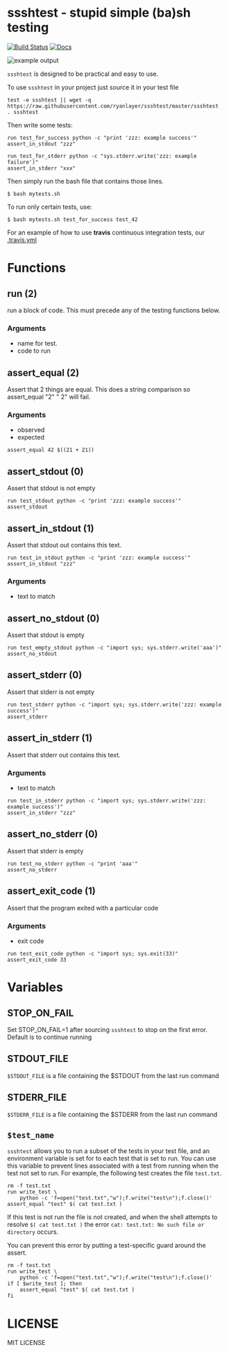 ssshtest - **s**tupid **s**imple (ba)**sh** **test**ing
=======================================================

[![Build Status](https://travis-ci.org/ryanlayer/ssshtest.svg?branch=master)](https://travis-ci.org/ryanlayer/ssshtest) [![Docs](https://img.shields.io/badge/docs-latest-blue.svg)](http://ryanlayer.github.io/ssshtest/)

![example output](https://raw.githubusercontent.com/ryanlayer/ssshtest/master/docs/screenshot.png)

`ssshtest` is designed to be practical and easy to use.

To use `ssshtest` in your project just source it in your test file

```
test -e ssshtest || wget -q https://raw.githubusercontent.com/ryanlayer/ssshtest/master/ssshtest
. ssshtest
```

Then write some tests:

```
run test_for_success python -c "print 'zzz: example success'"
assert_in_stdout "zzz"

run test_for_stderr python -c "sys.stderr.write('zzz: example failure')"
assert_in_stderr "xxx"
```

Then simply run the bash file that contains those lines.

```
$ bash mytests.sh
```

To run only certain tests, use:

```
$ bash mytests.sh test_for_success test_42
```


For an example of how to use **travis** continuous integration tests, our [.travis.yml](https://github.com/ryanlayer/ssshtest/blob/master/.travis.yml)




Functions
=========

run (2)
-------

run a block of code. This must precede any of the testing functions below.

### Arguments

+ name for test.
+ code to run

assert_equal (2)
----------------

Assert that 2 things are equal.
This does a string comparison so assert_equal "2" "  2" will fail.

### Arguments

+ observed
+ expected

```
assert_equal 42 $((21 + 21))
```

assert_stdout (0)
-----------------

Assert that stdout is not empty

```
run test_stdout python -c "print 'zzz: example success'"
assert_stdout
```

assert_in_stdout (1)
--------------------

Assert that stdout out contains this text.

```
run test_in_stdout python -c "print 'zzz: example success'"
assert_in_stdout "zzz"
```

### Arguments

+ text to match


assert_no_stdout (0)
--------------------

Assert that stdout is empty

```
run test_empty_stdout python -c "import sys; sys.stderr.write('aaa')"
assert_no_stdout
```


assert_stderr (0)
-----------------

Assert that stderr is not empty

```
run test_stderr python -c "import sys; sys.stderr.write('zzz: example success')"
assert_stderr
```

assert_in_stderr (1)
--------------------

Assert that stderr out contains this text.

### Arguments

+ text to match

```
run test_in_stderr python -c "import sys; sys.stderr.write('zzz: example success')"
assert_in_stderr "zzz"
```

assert_no_stderr (0)
--------------------

Assert that stderr is empty

```
run test_no_stderr python -c "print 'aaa'"
assert_no_stderr
```

assert_exit_code (1)
--------------------

Assert that the program exited with a particular code

### Arguments

+ exit code

```
run test_exit_code python -c "import sys; sys.exit(33)"
assert_exit_code 33
```

Variables
=========

STOP_ON_FAIL
------------

Set STOP_ON_FAIL=1 after sourcing `ssshtest` to stop on the first error. Default is to continue running

STDOUT_FILE
-----------

`$STDOUT_FILE` is a file containing the $STDOUT from the last run command

STDERR_FILE
-----------

`$STDERR_FILE` is a file containing the $STDERR from the last run command

`$test_name`
-----------
`ssshtest` allows you to run a subset of the tests in your test file, and an
environment variable is set for to each test that is set to run.  You can use
this variable to prevent lines associated with a test from running when the
test not set to run. For example, the following test creates the file
`test.txt`. 

```
rm -f test.txt
run write_test \
    python -c 'f=open("test.txt","w");f.write("test\n");f.close()'
assert_equal "test" $( cat test.txt )
```

If this test is not run the file is not created, and when the shell attempts to
resolve `$( cat test.txt )` the error `cat: test.txt: No such file or
directory` occurs.

You can prevent this error by putting a test-specific guard around the assert.

```
rm -f test.txt
run write_test \
    python -c 'f=open("test.txt","w");f.write("test\n");f.close()'
if [ $write_test ]; then
    assert_equal "test" $( cat test.txt )
fi
```

LICENSE
=======

MIT LICENSE
